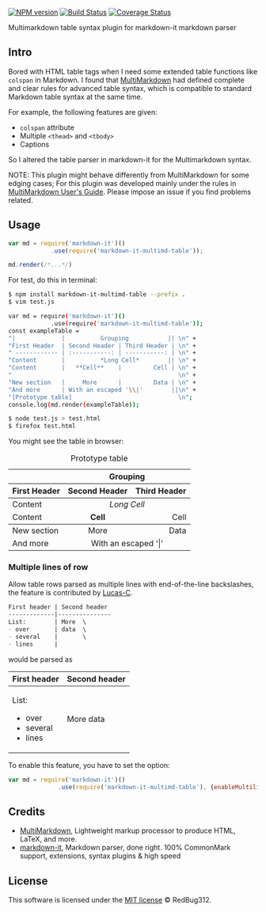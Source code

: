 [![NPM version](https://img.shields.io/npm/v/markdown-it-multimd-table.svg?style=flat)](https://www.npmjs.org/package/markdown-it-multimd-table)
[![Build Status](https://travis-ci.org/RedBug312/markdown-it-multimd-table.svg?branch=master)](https://travis-ci.org/RedBug312/markdown-it-multimd-table)
[![Coverage Status](https://coveralls.io/repos/github/RedBug312/markdown-it-multimd-table/badge.svg?branch=master)](https://coveralls.io/github/RedBug312/markdown-it-multimd-table?branch=master)

Multimarkdown table syntax plugin for markdown-it markdown parser 

## Intro
Bored with HTML table tags when I need some extended table functions like `colspan` in Markdown. I found that [MultiMarkdown](https://fletcher.github.io/MultiMarkdown-6/) had defined complete and clear rules for advanced table syntax, which is compatible to standard Markdown table syntax at the same time.

For example, the following features are given:
* `colspan` attribute
* Multiple `<thead>` and `<tbody>`
* Captions

So I altered the table parser in markdown-it for the Multimarkdown syntax.

NOTE: This plugin might behave differently from MultiMarkdown for some edging cases; For this plugin was developed mainly under the rules in [MultiMarkdown User's Guide](http://fletcher.github.io/MultiMarkdown-5/tables). Please impose an issue if you find problems related.

## Usage
```javascript
var md = require('markdown-it')()
            .use(require('markdown-it-multimd-table'));

md.render(/*...*/)
```

For test, do this in terminal:
```bash
$ npm install markdown-it-multimd-table --prefix .
$ vim test.js

var md = require('markdown-it')()
            .use(require('markdown-it-multimd-table'));
const exampleTable =
"|             |          Grouping           || \n" +
"First Header  | Second Header | Third Header | \n" +
" ------------ | :-----------: | -----------: | \n" +
"Content       |          *Long Cell*        || \n" +
"Content       |   **Cell**    |         Cell | \n" +
"                                               \n" +
"New section   |     More      |         Data | \n" +
"And more      | With an escaped '\\|'        ||\n" +
"[Prototype table]                              \n";
console.log(md.render(exampleTable));

$ node test.js > test.html
$ firefox test.html
```

You might see the table in browser:

<table>
<thead>
<tr>
<th></th>
<th style="text-align:center" colspan="2">Grouping</th>
</tr>
<tr>
<th>First Header</th>
<th style="text-align:center">Second Header</th>
<th style="text-align:right">Third Header</th>
</tr>
</thead>
<tbody>
<tr>
<td>Content</td>
<td style="text-align:center" colspan="2"><em>Long Cell</em></td>
</tr>
<tr>
<td>Content</td>
<td style="text-align:center"><strong>Cell</strong></td>
<td style="text-align:right">Cell</td>
</tr>
</tbody>
<tbody>
<tr>
<td>New section</td>
<td style="text-align:center">More</td>
<td style="text-align:right">Data</td>
</tr>
<tr>
<td>And more</td>
<td style="text-align:center" colspan="2">With an escaped '|'</td>
</tr>
</tbody>
<caption id="prototypetable">Prototype table</caption>
</table>

### Multiple lines of row

Allow table rows parsed as multiple lines with end-of-the-line backslashes, the feature is contributed by [Lucas-C](https://github.com/Lucas-C).

```markdown
First header | Second header
-------------|---------------
List:        | More  \
- over       | data  \
- several    |       \
- lines      |
```

would be parsed as

<table>
<thead>
<tr>
<th>First header</th>
<th>Second header</th>
</tr>
</thead>
<tbody>
<tr>
<td>
<p>List:</p>
<ul>
<li>over</li>
<li>several</li>
<li>lines</li>
</ul>
</td>
<td>
<p>More
data</p>
</td>
</tr>
</tbody>
</table>

To enable this feature, you have to set the option:

```javascript
var md = require('markdown-it')()
              .use(require('markdown-it-multimd-table'), {enableMultilineRows: true});
```

## Credits
* [MultiMarkdown](https://fletcher.github.io/MultiMarkdown-6/), Lightweight markup processor to produce HTML, LaTeX, and more.
* [markdown-it](https://markdown-it.github.io/), Markdown parser, done right. 100% CommonMark support, extensions, syntax plugins & high speed

## License
This software is licensed under the [MIT license](https://opensource.org/licenses/mit-license.php) © RedBug312.
